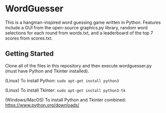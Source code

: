 # WordGuesser
This is a hangman-inspired word guessing game written in Python. Features include a GUI from the open-source graphics.py library, random word selections for each round from words.txt, and a leaderboard of the top 7 scores from scores.txt.
## Getting Started
Clone all of the files in this repository and then execute wordguesser.py (must have Python and Tkinter installed).

(Linux) To install Python: `sudo apt-get install python3`

(Linux) To install Tkinter: `sudo apt-get install python3-tk`

(Windows/MacOS) To install Python and Tkinter combined: https://www.python.org/downloads/
